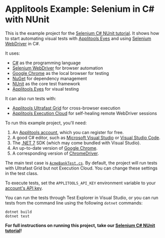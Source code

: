 # Applitools Example: Selenium in C# with NUnit

This is the example project for the [Selenium C# NUnit tutorial](https://applitools.com/tutorials/quickstart/web/selenium/csharp/nunit).
It shows how to start automating visual tests
with [Applitools Eyes](https://applitools.com/platform/eyes/)
and using [Selenium WebDriver](https://www.selenium.dev/) in C#.

It uses:

* [C#](https://learn.microsoft.com/en-us/dotnet/csharp/) as the programming language
* [Selenium WebDriver](https://www.selenium.dev/) for browser automation
* [Google Chrome](https://www.google.com/chrome/downloads/) as the local browser for testing
* [NuGet](https://www.nuget.org/) for dependency management
* [NUnit](https://nunit.org/) as the core test framework
* [Applitools Eyes](https://applitools.com/platform/eyes/) for visual testing

It can also run tests with:

* [Applitools Ultrafast Grid](https://applitools.com/platform/ultrafast-grid/) for cross-browser execution
* [Applitools Execution Cloud](https://applitools.com/platform/execution-cloud/) for self-healing remote WebDriver sessions

To run this example project, you'll need:

1. An [Applitools account](https://auth.applitools.com/users/register), which you can register for free.
2. A good C# editor, such as [Microsoft Visual Studio](https://visualstudio.microsoft.com/)
   or [Visual Studio Code](https://code.visualstudio.com/docs/languages/csharp).
3. The [.NET 7](https://dotnet.microsoft.com/en-us/download/dotnet/7.0) SDK (which may come bundled with Visual Studio).
4. An up-to-date version of [Google Chrome](https://www.google.com/chrome/downloads/).
5. A corresponding version of [ChromeDriver](https://chromedriver.chromium.org/downloads).

The main test case is [`AcmeBankTest.cs`](Applitools.Example.Tests/AcmeBankTest.cs).
By default, the project will run tests with Ultrafast Grid but not Execution Cloud.
You can change these settings in the test class.

To execute tests, set the `APPLITOOLS_API_KEY` environment variable
to your [account's API key](https://applitools.com/tutorials/guides/getting-started/registering-an-account).

You can run the tests through Test Explorer in Visual Studio,
or you can run tests from the command line using the following `dotnet` commands:

```
dotnet build
dotnet test
```

**For full instructions on running this project, take our
[Selenium C# NUnit tutorial](https://applitools.com/tutorials/quickstart/web/selenium/csharp/nunit)!**